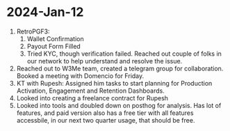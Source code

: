# 2024-Jan-12

1. RetroPGF3:
	1. Wallet Confirmation
	2. Payout Form Filled
	3. Tried KYC, though verification failed. Reached out couple of folks in our network to help understand and resolve the issue.
2. Reached out to W3Me team, created a telegram group for collaboration. Booked a meeting with Domencio for Friday.
3. KT with Rupesh: Assigned him tasks to start planning for Production Activation, Engagement and Retention Dashboards.
4. Looked into creating a freelance contract for Rupesh
5. Looked into tools and doubled down on posthog for analysis. Has lot of features, and paid version also has a free tier with all features accessbile, in our next two quarter usage, that should be free.